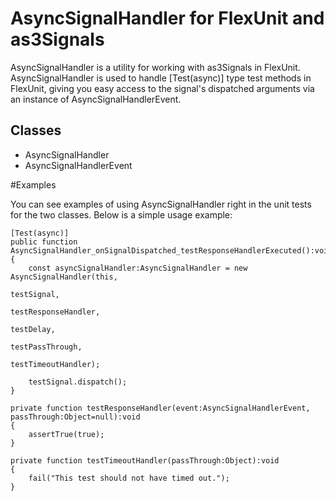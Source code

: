 # AsyncSignalHandler for FlexUnit and as3Signals

AsyncSignalHandler is a utility for working with as3Signals in FlexUnit. AsyncSignalHandler is 
used to handle [Test(async)] type test methods in FlexUnit, giving you easy access to the 
signal's dispatched arguments via an instance of AsyncSignalHandlerEvent.

Classes
----------

- AsyncSignalHandler
- AsyncSignalHandlerEvent


#Examples

You can see examples of using AsyncSignalHandler right in the unit tests
for the two classes. Below is a simple usage example:

	[Test(async)]
	public function AsyncSignalHandler_onSignalDispatched_testResponseHandlerExecuted():void
	{
		const asyncSignalHandler:AsyncSignalHandler = new AsyncSignalHandler(this, 
																			 testSignal, 
																			 testResponseHandler, 
																			 testDelay, 
																			 testPassThrough, 
																			 testTimeoutHandler);
				
		testSignal.dispatch();
	}
	
	private function testResponseHandler(event:AsyncSignalHandlerEvent, passThrough:Object=null):void
	{
		assertTrue(true);
	}
	
	private function testTimeoutHandler(passThrough:Object):void
	{
		fail("This test should not have timed out.");
	}



